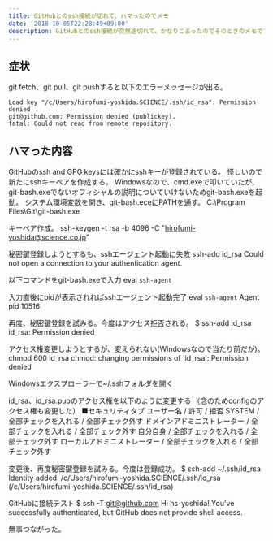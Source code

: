 ```yaml
---
title: GitHubとのssh接続が切れて、ハマったのでメモ
date: '2018-10-05T22:28:49+09:00'
description: GitHubとのssh接続が突然途切れて、かなりこまったのでそのときのメモです。
---
```


## 症状
git fetch、git pull、git pushすると以下のエラーメッセージが出る。
```
Load key "/c/Users/hirofumi-yoshida.SCIENCE/.ssh/id_rsa": Permission denied
git@github.com: Permission denied (publickey).
fatal: Could not read from remote repository.
```

## ハマった内容
GitHubのssh and GPG keysには確かにsshキーが登録されている。
怪しいので新たにsshキーペアを作成する。
Windowsなので、cmd.exeで叩いていたが、
git-bash.exeでないオフィシャルの説明についていけないためgit-bash.exeを起動。
システム環境変数を開き、git-bash.eceにPATHを通す。
C:\Program Files\Git\git-bash.exe

キーペア作成。
ssh-keygen -t rsa -b 4096 -C "hirofumi-yoshida@science.co.jp"

秘密鍵登録しようとするも、sshエージェント起動に失敗
ssh-add id_rsa
Could not open a connection to your authentication agent.

以下コマンドをgit-bash.exeで入力
eval `ssh-agent`

入力直後にpidが表示されればsshエージェント起動完了
eval `ssh-agent`
Agent pid 10516

再度、秘密鍵登録を試みる。今度はアクセス拒否される。
$ ssh-add id_rsa
id_rsa: Permission denied

アクセス権変更しようとするが、変えられない(Windowsなので当たり前だが)。
chmod 600 id_rsa
chmod: changing permissions of 'id_rsa': Permission denied

Windowsエクスプローラーで~/.sshフォルダを開く

id_rsa、id_rsa.pubのアクセス権を以下のように変更する
（念のためconfigのアクセス権も変更した）
■セキュリティタブ
ユーザー名 / 許可 / 拒否
SYSTEM / 全部チェックを入れる / 全部チェック外す
ドメインアドミニストレーター / 全部チェックを入れる / 全部チェック外す
自分自身 / 全部チェックを入れる / 全部チェック外す
ローカルアドミニストレーター / 全部チェックを入れる / 全部チェック外す

変更後、再度秘密鍵登録を試みる。今度は登録成功。
$ ssh-add ~/.ssh/id_rsa
Identity added: /c/Users/hirofumi-yoshida.SCIENCE/.ssh/id_rsa (/c/Users/hirofumi-yoshida.SCIENCE/.ssh/id_rsa)

GitHubに接続テスト
$ ssh -T git@github.com
Hi hs-yoshida! You've successfully authenticated, but GitHub does not provide shell access.

無事つながった。
